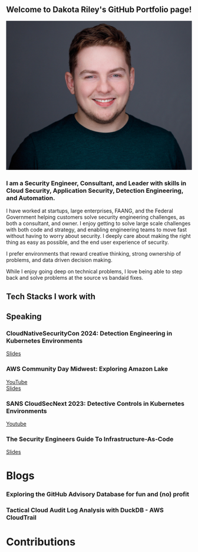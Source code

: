 ## Welcome to Dakota Riley's GitHub Portfolio page!

 ![alt text](img/headshot.jpg)

### I am a Security Engineer, Consultant, and Leader with skills in Cloud Security, Application Security, Detection Engineering, and Automation. 

I have worked at startups, large enterprises, FAANG, and the Federal Government helping customers solve security engineering challenges, as both a consultant, and owner. I enjoy getting to solve large scale challenges with both code and strategy, and enabling engineering teams to move fast without having to worry about security. I deeply care about making the right thing as easy as possible, and the end user experience of security.

I prefer environments that reward creative thinking, strong ownership of problems, and data driven decision making. 

While I enjoy going deep on technical problems, I love being able to step back and solve problems at the source vs bandaid fixes.

## Tech Stacks I work with




## Speaking

### CloudNativeSecurityCon 2024: Detection Engineering in Kubernetes Environments

[Slides](https://github.com/rileydakota/cncs-2024-k8s-det-eng-talk/blob/main/cncs-slides.pdf)

### AWS Community Day Midwest: Exploring Amazon Lake

[YouTube](https://www.youtube.com/watch?v=Kzwt6AdCBrM) \
[Slides](https://github.com/rileydakota/seclake-exploration/blob/main/AWS%20Community%20Day%20Midwest%20-%20SecLake.pdf)

### SANS CloudSecNext 2023: Detective Controls in Kubernetes Environments

[Youtube](https://www.youtube.com/watch?v=Old-6aKmzrg)

### The Security Engineers Guide To Infrastructure-As-Code

[Slides](https://github.com/rileydakota/nku-cyber-2021-iac-security/blob/main/ppt/iac_security_ppt.pdf)


# Blogs

### Exploring the GitHub Advisory Database for fun and (no) profit
### Tactical Cloud Audit Log Analysis with DuckDB - AWS CloudTrail
### 

### 

# Contributions




<!--
**rileydakota/rileydakota** is a ✨ _special_ ✨ repository because its `README.md` (this file) appears on your GitHub profile.

Here are some ideas to get you started:

- 🔭 I’m currently working on ...
- 🌱 I’m currently learning ...
- 👯 I’m looking to collaborate on ...
- 🤔 I’m looking for help with ...
- 💬 Ask me about ...
- 📫 How to reach me: ...
- 😄 Pronouns: ...
- ⚡ Fun fact: ...
-->
